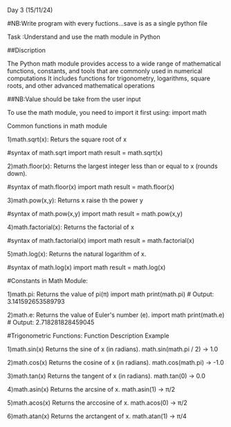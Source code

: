 Day 3 (15/11/24)

#NB:Write program with every fuctions...save is as a single python file

Task :Understand and use the math module in Python

##Discription

The Python math module provides access to a wide range of mathematical functions, constants, and tools that are commonly used in numerical computations It includes functions for trigonometry, logarithms, square roots, and other advanced mathematical operations

##NB:Value should be take from the user input

To use the math module, you need to import it first using:
import math

Common functions in math module

1)math.sqrt(x):
Returs the square root of x

#syntax of math.sqrt
import math
result = math.sqrt(x)


2)math.floor(x):
Returns the largest integer less than or equal to x (rounds down).

#syntax of math.floor(x)
import math
result = math.floor(x)


3)math.pow(x,y):
Returns x raise th the power y

#syntax of math.pow(x,y)
import math
result = math.pow(x,y)


4)math.factorial(x):
Returns the factorial of x

#syntax of math.factorial(x)
import math
result = math.factorial(x)


5)math.log(x):
Returns the natural logarithm of x.

#syntax of math.log(x)
import math
result = math.log(x)


#Constants in Math Module:

1)math.pi:
Returns the value of pi(π)
import math
print(math.pi)  # Output: 3.141592653589793

2)math.e:
Returns the value of Euler's number (e).
import math
print(math.e)  # Output: 2.718281828459045

#Trigonometric Functions:
Function Description Example

1)math.sin(x) 
Returns the sine of x (in radians). math.sin(math.pi / 2) → 1.0

2)math.cos(x) 
Returns the cosine of x (in radians). math.cos(math.pi) → -1.0

3)math.tan(x) 
Returns the tangent of x (in radians). math.tan(0) → 0.0

4)math.asin(x) 
Returns the arcsine of x.
math.asin(1) → π/2

5)math.acos(x) 
Returns the arccosine of x. 
math.acos(0) → π/2

6)math.atan(x) 
Returns the arctangent of x. 
math.atan(1) → π/4
